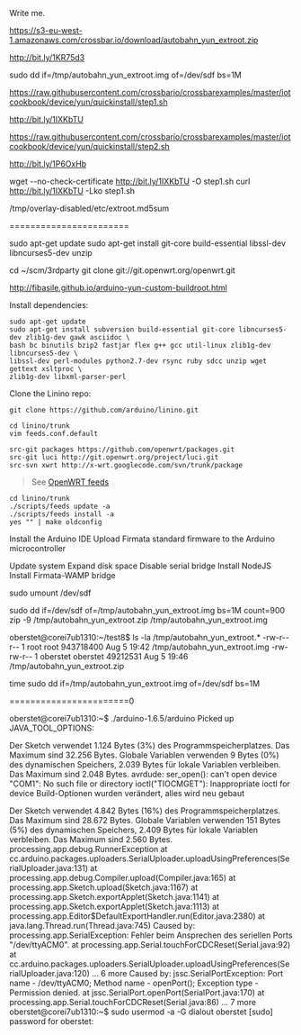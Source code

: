 Write me.


    
https://s3-eu-west-1.amazonaws.com/crossbar.io/download/autobahn_yun_extroot.zip

http://bit.ly/1KR75d3



sudo dd if=/tmp/autobahn_yun_extroot.img of=/dev/sdf bs=1M



https://raw.githubusercontent.com/crossbario/crossbarexamples/master/iotcookbook/device/yun/quickinstall/step1.sh

http://bit.ly/1IXKbTU


https://raw.githubusercontent.com/crossbario/crossbarexamples/master/iotcookbook/device/yun/quickinstall/step2.sh


http://bit.ly/1P6OxHb



wget --no-check-certificate http://bit.ly/1IXKbTU -O step1.sh
curl http://bit.ly/1IXKbTU -Lko step1.sh


/tmp/overlay-disabled/etc/extroot.md5sum



=======================


sudo apt-get update
sudo apt-get install git-core build-essential libssl-dev libncurses5-dev unzip

cd ~/scm/3rdparty
git clone git://git.openwrt.org/openwrt.git



http://fibasile.github.io/arduino-yun-custom-buildroot.html

Install dependencies:

```console
sudo apt-get update
sudo apt-get install subversion build-essential git-core libncurses5-dev zlib1g-dev gawk asciidoc \
bash bc binutils bzip2 fastjar flex g++ gcc util-linux zlib1g-dev libncurses5-dev \
libssl-dev perl-modules python2.7-dev rsync ruby sdcc unzip wget gettext xsltproc \
zlib1g-dev libxml-parser-perl
```

Clone the Linino repo:

```console
git clone https://github.com/arduino/linino.git
```

```console
cd linino/trunk
vim feeds.conf.default
```

```
src-git packages https://github.com/openwrt/packages.git
src-git luci http://git.openwrt.org/project/luci.git
src-svn xwrt http://x-wrt.googlecode.com/svn/trunk/package
```

> See [OpenWRT feeds](http://wiki.openwrt.org/doc/devel/feeds)


```console
cd linino/trunk
./scripts/feeds update -a
./scripts/feeds install -a
yes "" | make oldconfig
```


Install the Arduino IDE
Upload Firmata standard firmware to the Arduino microcontroller


Update system
Expand disk space
Disable serial bridge
Install NodeJS
Install Firmata-WAMP bridge




sudo umount /dev/sdf


sudo dd if=/dev/sdf of=/tmp/autobahn_yun_extroot.img bs=1M count=900
zip -9 /tmp/autobahn_yun_extroot.zip /tmp/autobahn_yun_extroot.img


oberstet@corei7ub1310:~/test8$ ls -la /tmp/autobahn_yun_extroot.*
-rw-r--r-- 1 root     root     943718400 Aug  5 19:42 /tmp/autobahn_yun_extroot.img
-rw-rw-r-- 1 oberstet oberstet  49212531 Aug  5 19:46 /tmp/autobahn_yun_extroot.zip


time sudo dd if=/tmp/autobahn_yun_extroot.img of=/dev/sdf bs=1M



=======================0

oberstet@corei7ub1310:~$ ./arduino-1.6.5/arduino 
Picked up JAVA_TOOL_OPTIONS: 

Der Sketch verwendet 1.124 Bytes (3%) des Programmspeicherplatzes. Das Maximum sind 32.256 Bytes.
Globale Variablen verwenden 9 Bytes (0%) des dynamischen Speichers, 2.039 Bytes für lokale Variablen verbleiben. Das Maximum sind 2.048 Bytes.
avrdude: ser_open(): can't open device "COM1": No such file or directory
ioctl("TIOCMGET"): Inappropriate ioctl for device
Build-Optionen wurden verändert, alles wird neu gebaut

Der Sketch verwendet 4.842 Bytes (16%) des Programmspeicherplatzes. Das Maximum sind 28.672 Bytes.
Globale Variablen verwenden 151 Bytes (5%) des dynamischen Speichers, 2.409 Bytes für lokale Variablen verbleiben. Das Maximum sind 2.560 Bytes.
processing.app.debug.RunnerException
    at cc.arduino.packages.uploaders.SerialUploader.uploadUsingPreferences(SerialUploader.java:131)
    at processing.app.debug.Compiler.upload(Compiler.java:165)
    at processing.app.Sketch.upload(Sketch.java:1167)
    at processing.app.Sketch.exportApplet(Sketch.java:1141)
    at processing.app.Sketch.exportApplet(Sketch.java:1113)
    at processing.app.Editor$DefaultExportHandler.run(Editor.java:2380)
    at java.lang.Thread.run(Thread.java:745)
Caused by: processing.app.SerialException: Fehler beim Ansprechen des seriellen Ports "/dev/ttyACM0".
    at processing.app.Serial.touchForCDCReset(Serial.java:92)
    at cc.arduino.packages.uploaders.SerialUploader.uploadUsingPreferences(SerialUploader.java:120)
    ... 6 more
Caused by: jssc.SerialPortException: Port name - /dev/ttyACM0; Method name - openPort(); Exception type - Permission denied.
    at jssc.SerialPort.openPort(SerialPort.java:170)
    at processing.app.Serial.touchForCDCReset(Serial.java:86)
    ... 7 more
oberstet@corei7ub1310:~$ sudo usermod -a -G dialout oberstet
[sudo] password for oberstet: 
